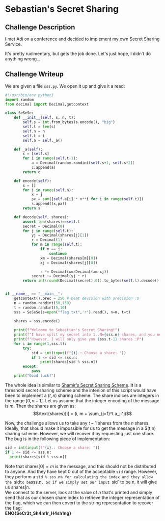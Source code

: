 # Sebastian's Secret Sharing

## Challenge Description

I met Adi on a conference and decided to implement my own Secret Sharing Service.

It's pretty rudimentary, but gets the job done. Let's just hope, I didn't do anything wrong...

## Challenge Writeup

We are given a file `sss.py`. We open it up and give it a read:

```py
#!/usr/bin/env python3
import random
from decimal import Decimal,getcontext

class SeSeSe:
	def __init__(self, s, n, t):
		self.s = int.from_bytes(s.encode(), "big")
		self.l = len(s) 	
		self.n = n
		self.t = t
		self.a = self._a()

	def _a(self):
		c = [self.s]
		for i in range(self.t-1):
			a = Decimal(random.randint(self.s+1, self.s*2))
			c.append(a)
		return c

	def encode(self):
		s = []
		for j in range(self.n):
			x = j
			px = sum([self.a[i] * x**i for i in range(self.t)]) 
			s.append((x,px))
		return s

	def decode(self, shares):
		assert len(shares)==self.t
		secret = Decimal(0)
		for j in range(self.t):
			yj = Decimal(shares[j][1])
			r = Decimal(1)
			for m in range(self.t):
				if m == j:
					continue
				xm = Decimal(shares[m][0])
				xj = Decimal(shares[j][0])

				r *= Decimal(xm/Decimal(xm-xj))
			secret += Decimal(yj * r)
		return int(round(Decimal(secret),0)).to_bytes(self.l).decode()


if __name__ == "__main__":
	getcontext().prec = 256 # beat devision with precision :D 
	n = random.randint(50,150)
	t = random.randint(5,10)
	sss = SeSeSe(s=open("flag.txt",'r').read(), n=n, t=t)
	
	shares = sss.encode()

	print(f"Welcome to Sebastian's Secret Sharing!")
	print(f"I have split my secret into 1..N={sss.n} shares, and you need t={sss.t} shares to recover it.")
	print(f"However, I will only give you {sss.t-1} shares :P")
	for i in range(1,sss.t):
		try:
			sid = int(input(f"{i}.: Choose a share: "))
			if 1 <= sid <= sss.n:
				print(shares[sid % sss.n])
		except:
			pass
	print("Good luck!")
```

The whole idea is similar to [Shamir's Secret Sharing Scheme](https://en.wikipedia.org/wiki/Shamir%27s_secret_sharing). It is a threshold secret sharing scheme and the intenion of this script would have been to implement a $(t,n)$ sharing scheme. The share indices are integers in the range $[0, n-1]$. Let us assume that the integer encoding of the message is $m$. Then the shares are given as:
$$\text{shares}[i] = (i, m + \sum_{j=1}^t a_ji^j)$$

Now, the challenge allows us to take any $t-1$ shares from the $n$ shares. Ideally, that should make it impossible for us to get the message in a $(t,n) sharing scheme. However, we will recover it by requesting just one share. The bug is in the following piece of implementation:

```py
sid = int(input(f"{i}.: Choose a share: "))
if 1 <= sid <= sss.n:
  print(shares[sid % sss.n])
```

Note that $\text{shares}[0] = m$ is the message, and this should not be distributed to anyone. And they have kept $0$ out of the acceptable `sid` range. However, they perform a `sid % sss.n% for calculating the index and they allow the `sid` to be `sss.n`. So if we simply set our input `sid` to be $n$, it will give us $\text{shares}[n % n] = \text{shares}[0] = m$.<br>
We connect to the server, look at the value of $n$ that's printed and simply send that as our chosen share index to retrieve the integer representation of the flag, which we can then covert to the string representation to recover the flag:<br>
**ENO{SeCr3t_Sh4m1r_H4sh1ng}**
